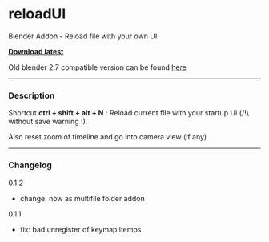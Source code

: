 # reloadUI
Blender Addon - Reload file with your own UI

**[Download latest](https://raw.githubusercontent.com/Pullusb/reloadUI/master/reloadUI.py)**

Old blender 2.7 compatible version can be found [here](https://github.com/Pullusb/SB_blender_addons_old_2_7)

---

### Description

Shortcut **ctrl + shift + alt + N** : Reload current file with your startup UI (/!\ without save warning !).  

Also reset zoom of timeline and go into camera view (if any)

--- 

### Changelog

0.1.2

- change: now as multifile folder addon

0.1.1

- fix: bad unregister of keymap itemps